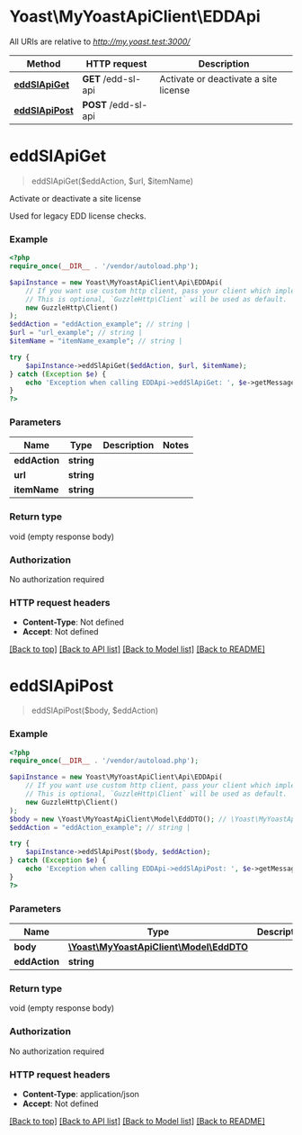 # Yoast\MyYoastApiClient\EDDApi

All URIs are relative to *http://my.yoast.test:3000/*

Method | HTTP request | Description
------------- | ------------- | -------------
[**eddSlApiGet**](EDDApi.md#eddslapiget) | **GET** /edd-sl-api | Activate or deactivate a site license
[**eddSlApiPost**](EDDApi.md#eddslapipost) | **POST** /edd-sl-api | 

# **eddSlApiGet**
> eddSlApiGet($eddAction, $url, $itemName)

Activate or deactivate a site license

Used for legacy EDD license checks.

### Example
```php
<?php
require_once(__DIR__ . '/vendor/autoload.php');

$apiInstance = new Yoast\MyYoastApiClient\Api\EDDApi(
    // If you want use custom http client, pass your client which implements `GuzzleHttp\ClientInterface`.
    // This is optional, `GuzzleHttp\Client` will be used as default.
    new GuzzleHttp\Client()
);
$eddAction = "eddAction_example"; // string | 
$url = "url_example"; // string | 
$itemName = "itemName_example"; // string | 

try {
    $apiInstance->eddSlApiGet($eddAction, $url, $itemName);
} catch (Exception $e) {
    echo 'Exception when calling EDDApi->eddSlApiGet: ', $e->getMessage(), PHP_EOL;
}
?>
```

### Parameters

Name | Type | Description  | Notes
------------- | ------------- | ------------- | -------------
 **eddAction** | **string**|  |
 **url** | **string**|  |
 **itemName** | **string**|  |

### Return type

void (empty response body)

### Authorization

No authorization required

### HTTP request headers

 - **Content-Type**: Not defined
 - **Accept**: Not defined

[[Back to top]](#) [[Back to API list]](../../README.md#documentation-for-api-endpoints) [[Back to Model list]](../../README.md#documentation-for-models) [[Back to README]](../../README.md)

# **eddSlApiPost**
> eddSlApiPost($body, $eddAction)



### Example
```php
<?php
require_once(__DIR__ . '/vendor/autoload.php');

$apiInstance = new Yoast\MyYoastApiClient\Api\EDDApi(
    // If you want use custom http client, pass your client which implements `GuzzleHttp\ClientInterface`.
    // This is optional, `GuzzleHttp\Client` will be used as default.
    new GuzzleHttp\Client()
);
$body = new \Yoast\MyYoastApiClient\Model\EddDTO(); // \Yoast\MyYoastApiClient\Model\EddDTO | 
$eddAction = "eddAction_example"; // string | 

try {
    $apiInstance->eddSlApiPost($body, $eddAction);
} catch (Exception $e) {
    echo 'Exception when calling EDDApi->eddSlApiPost: ', $e->getMessage(), PHP_EOL;
}
?>
```

### Parameters

Name | Type | Description  | Notes
------------- | ------------- | ------------- | -------------
 **body** | [**\Yoast\MyYoastApiClient\Model\EddDTO**](../Model/EddDTO.md)|  |
 **eddAction** | **string**|  |

### Return type

void (empty response body)

### Authorization

No authorization required

### HTTP request headers

 - **Content-Type**: application/json
 - **Accept**: Not defined

[[Back to top]](#) [[Back to API list]](../../README.md#documentation-for-api-endpoints) [[Back to Model list]](../../README.md#documentation-for-models) [[Back to README]](../../README.md)

